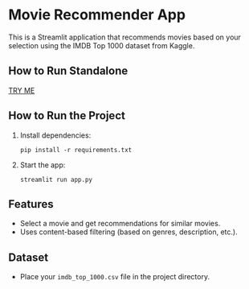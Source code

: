 # Movie Recommender App

This is a Streamlit application that recommends movies based on your selection using the IMDB Top 1000 dataset from Kaggle.


## How to Run Standalone
[TRY ME](https://movierecommender-tylerv.streamlit.app/)


## How to Run the Project

1. Install dependencies:
   ```
   pip install -r requirements.txt
   ```
2. Start the app:
   ```
   streamlit run app.py
   ```

## Features
- Select a movie and get recommendations for similar movies.
- Uses content-based filtering (based on genres, description, etc.).

## Dataset
- Place your `imdb_top_1000.csv` file in the project directory.
